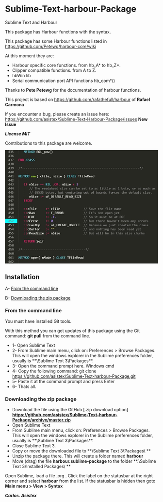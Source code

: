# Sublime-Text-harbour-Package
Sublime Text and Harbour

This package has Harbour functions with the syntax.

This package has some Harbour functions listed in https://github.com/Petewg/harbour-core/wiki

At this moment they are:
* Harbour specific core functions. from hb_A* to hb_Z*.
* Clipper compatible functions. from A to Z.
* hbWin lib
* Serial communication port API functions hb_com*()

Thanks to **Pete Petewg** for the documentation of harbour functions.

This project is based on https://github.com/rafathefull/harbour of **Rafael Carmona**

If you encounter a bug, please create an issue here:
https://github.com/asistex/Sublime-Text-Harbour-Package/issues  **New Issue**

***License MIT***

Contributions to this package are welcome.

[![image](https://github.com/asistex/Sublime-Text-harbour-Package/blob/master/slb.jpg)](https://github.com/asistex/Sublime-Text-harbour-Package/)
                 

## Installation

A- [From the command line](#from-the-command-line)

B- [Downloading the zip package](#downloading-the-zip-package)



### From the command line
   You must have installed Git tools.

   With this method you can get updates of this package using the Git command: **git pull** from the command line.

* 1- Open Sublime Text
* 2- From Sublime main menu, click on: Preferences > Browse Packages. This will open the windows explorer in the Sublime preferences folder, usually is **\Sublime Text 3\Packages\**.
* 3- Open the command prompt here. Windows cmd
* 4- Copy the following command:
     git clone https://github.com/asistex/Sublime-Text-harbour-Package.git
* 5- Paste it at the command prompt and press Enter
* 6- Thats all.




### Downloading the zip package

* Download the file using the GitHub [.zip download option] **https://github.com/asistex/Sublime-Text-harbour-Package/archive/master.zip**
* Open Sublime Text
* From Sublime main menu, click on: Preferences > Browse Packages. This will open the windows explorer in the Sublime preferences folder, usually is **\Sublime Text 3\Packages\**.
* Close Sublime Text 3.
* Copy or move the downloaded file to **\Sublime Text 3\Packages\ **
* Unzip the package there.  This will create a folder named **harbour**
* Move (drag) the file **harbour.sublime-package** to the folder **.\Sublime Text 3\Installed Packages\ **



Open Sublime, load a file .prg . Click the label on the statusbar at the right corner and select **harbour** from the list.
   If the statusbar is hidden then goto **Main menu > View > Syntax**

***Carlos.  Asistex***